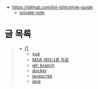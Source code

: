 - <https://github.com/Iol-lshh/style-guide>
    - [private note](https://github.com/Iol-lshh/Private-note)

# 글 목록
> - [IT](./IT/)
>   - [vue](./IT/front/vue/readme.md)
>   - [MSA 세미나용 자료](./IT/whats_msa/whats_msa.md)
>   - [git: branch](./IT/cicd/git/branch.md)
>   - [docker](./IT/cloud/docker/doc_docker.md)
>   - [javascript](./IT/javascript/doc_Js_Style.md)
>   - [java](./IT/java/doc_Java_Style.md)

